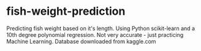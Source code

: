 # fish-weight-prediction
Predicting fish weight based on it's length. Using Python scikit-learn and a 10th degree polynomial regression. Not very accurate - just practicing Machine Learning. Database downloaded from kaggle.com

